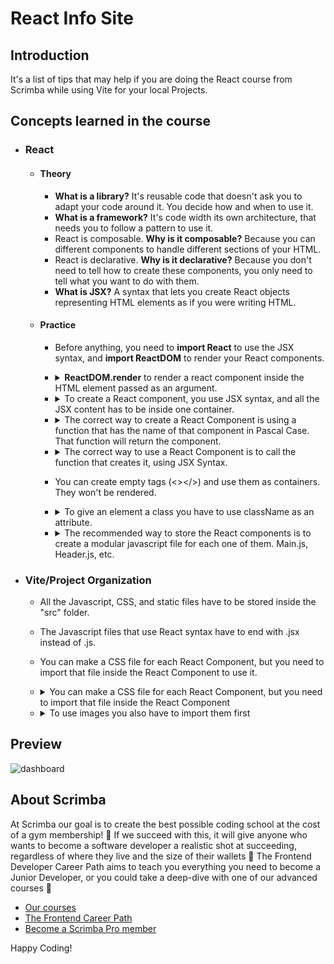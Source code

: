# React Info Site
## Introduction
It's a list of tips that may help if you are doing the React course from Scrimba while using Vite for your local Projects.
## Concepts learned in the course 
 - ### React
    - #### Theory
      - **What is a library?** It's reusable code that doesn't ask you to adapt your code around it. You decide how and when to use it.
      - **What is a framework?** It's code width its own architecture, that needs you to follow a pattern to use it.
      - React is composable. **Why is it composable?** Because you can different components to handle different sections of your HTML.
      - React is declarative. **Why is it declarative?** Because you don't need to tell how to create these components, you only need to tell what you want to do with them.  
      - **What is JSX?** A syntax that lets you create React objects representing HTML elements as if you were writing HTML.
    - #### Practice
      - Before anything, you need to **import React** to use the JSX syntax, and **import ReactDOM** to render your React components.
      - <details>
          <summary><b>ReactDOM.render</b> to render a react component inside the HTML element passed as an argument.</summary>
     
          ```jsx
          // Before React 18
          ReactDOM.render( reactComponent, domElement)
          // After React 18
          const root = reactDOM.createRoot( domElement )
          root.render( reactComponent )
          ```
        </details>
      - <details>
          <summary>To create a React component, you use JSX syntax, and all the JSX content has to be inside one container.</summary>
          
          ```jsx
          // In this case, the "div" is that one container
          const reactComponent = <div> <p>Hello <span>World!</span></p> </div>
          ```
        </details>
      - <details>
          <summary>The correct way to create a React Component is using a function that has the name of that component in Pascal Case.  That function will return the component.</summary>
          
          ```jsx
          function Main(){
              return (<main> <h1> Hello world! </h1> </main>)
          }
          ```
        </details>
      - <details>
          <summary>The correct way to use a React Component is to call the function that creates it, using JSX Syntax.</summary>
          
          ```Javascript
          function Main(){
              return (<main> <h1> Hello world! </h1> </main>)
          }
          console.log( <Main /> )
          ```
        </details>
      - You can create empty tags (<></>) and use them as containers. They won't be rendered.
      - <details>
          <summary>To give an element a class you have to use className as an attribute.</summary>
          
          ```Javascript
          function Main(){
              return (<main className="my-main"> <h1> Hello world! </h1> </main>)
          }
          ```
        </details>
      - <details>
          <summary>The recommended way to store the React components is to create a modular javascript file for each one of them. Main.js, Header.js, etc.</summary>
          
          ```Javascript
          // File named Main.js
          export default function Main(){
              return (<main className="my-main"> <h1> Hello world! </h1> </main>)
          }
          // index.js
          import Main from "./Main.js"
          console.log( <Main />)
          ```
        </details>
  - ### Vite/Project Organization
    - All the Javascript, CSS, and static files have to be stored inside the "src" folder.
    - The Javascript files that use React syntax have to end with .jsx instead of .js.
    - You can make a CSS file for each React Component, but you need to import that file inside the React Component to use it.
    - <details>
          <summary>You can make a CSS file for each React Component, but you need to import that file inside the React Component</summary>
          
         ```JSX
          // File named Main.jsx
          import "./css/Main.css"
          export default function Main(){
           return (<main className="example"></main>)
          }
         ```
        </details>
     - <details>
          <summary>To use images you also have to import them first</summary>
          
         ```JSX
          // File named Main.jsx
          import mainImg from "./assets/main-img.png"
          export default function Main(){
           return (<img src={ mainImg }></img>)
          }
         ```
        </details>    
## Preview
![dashboard](https://github.com/AlexMakowiecki/personal-dashboard/assets/122258496/c927ae6c-9f3c-4436-abb7-a592e6da783a)



## About Scrimba

At Scrimba our goal is to create the best possible coding school at the cost of a gym membership! 💜
If we succeed with this, it will give anyone who wants to become a software developer a realistic shot at succeeding, regardless of where they live and the size of their wallets 🎉
The Frontend Developer Career Path aims to teach you everything you need to become a Junior Developer, or you could take a deep-dive with one of our advanced courses 🚀

- [Our courses](https://scrimba.com/allcourses)
- [The Frontend Career Path](https://scrimba.com/learn/frontend)
- [Become a Scrimba Pro member](https://scrimba.com/pricing)

Happy Coding!
